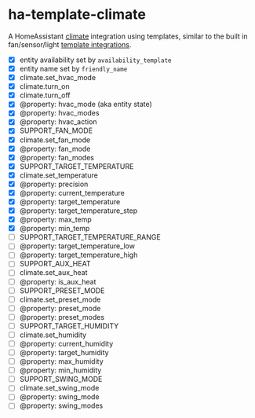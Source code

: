 # ha-template-climate
A HomeAssistant [climate](https://developers.home-assistant.io/docs/core/entity/climate/) integration using templates, similar to the built in fan/sensor/light [template integrations](https://github.com/home-assistant/core/tree/dev/homeassistant/components/template).

- [x] entity availability set by `availability_template`
- [x] entity name set by `friendly_name`
- [x] climate.set_hvac_mode
- [x] climate.turn_on
- [x] climate.turn_off
- [x] @property: hvac_mode (aka entity state)
- [x] @property: hvac_modes
- [x] @property: hvac_action
- [x] SUPPORT_FAN_MODE
- [x] climate.set_fan_mode
- [x] @property: fan_mode
- [x] @property: fan_modes
- [x] SUPPORT_TARGET_TEMPERATURE
- [x] climate.set_temperature
- [x] @property: precision
- [x] @property: current_temperature
- [x] @property: target_temperature
- [x] @property: target_temperature_step
- [x] @property: max_temp
- [x] @property: min_temp
- [ ] SUPPORT_TARGET_TEMPERATURE_RANGE
- [ ] @property: target_temperature_low
- [ ] @property: target_temperature_high
- [ ] SUPPORT_AUX_HEAT
- [ ] climate.set_aux_heat
- [ ] @property: is_aux_heat
- [ ] SUPPORT_PRESET_MODE
- [ ] climate.set_preset_mode
- [ ] @property: preset_mode
- [ ] @property: preset_modes
- [ ] SUPPORT_TARGET_HUMIDITY
- [ ] climate.set_humidity
- [ ] @property: current_humidity
- [ ] @property: target_humidity
- [ ] @property: max_humidity
- [ ] @property: min_humidity
- [ ] SUPPORT_SWING_MODE
- [ ] climate.set_swing_mode
- [ ] @property: swing_mode
- [ ] @property: swing_modes